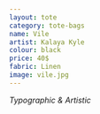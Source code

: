 ```yaml
---
layout: tote
category: tote-bags
name: Vile
artist: Kalaya Kyle
colour: black
price: 40$
fabric: Linen
image: vile.jpg
---
```


*Typographic & Artistic*